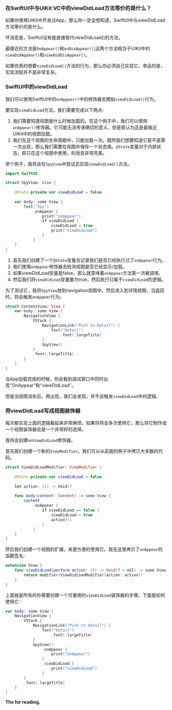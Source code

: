 ### 在SwiftUI中与UIKit VC中的viewDidLoad方法等价的是什么？

如果你使用UIKit中开发过App，那么你一定会想知道，SwiftUI中与viewDidLoad方法等价的是什么。

坏消息是，SwiftUI没有能直接取代viewDidLoad()的方法。

最接近的方法是`OnAppear()`和`onDisAppear()`,这两个方法相当于UIKit中的`viewDidAppear()`和`viewDidDisAppear()`。

如果你真的想要`viewDidLoad()`方法的行为，那么你必须自己实现它。幸运的是，实现流程并不是非常复杂。

### SwiftUI中的viewDidLoad

我们可以使用SwiftUI中的`onAppear()`中的修饰器去模拟`viewDidLoad()`行为。

要实现`viewDidLoad`方法，我们需要完成以下两点:

1. 我们需要知道视图是什么时候加载的。在这个例子中，我们可以使用`onAppear()`修饰器。它可能无法传递确切的意义，但是我认为这是最接近UIKit中的视图加载。
2. 我们在这个视图的生命周期中，只能加载一次。既然我们想要知道它是不是第一次出现，那么我们需要在视图中保存一个状态值。`@State`变量对于内部状态，即只在这个视图中使用，的改变非常完美。

举个例子，我将会在`SpyView`中尝试去实现`viewDidLoad()`方法。

```swift
import SwiftUI

struct SpyView: View {
    
    @State private var viewDidLoad = false
    
    var body: some View {
        Text("Spy")
            .onAppear {
                print("onAppear")
                if viewDidLoad {
                    viewDidLoad = true
                    print("viewDidLoad")
                }
            }
    }
}
```

1. 首先我们创建了一个`@State`变量去记录我们是否已经执行过了`onAppear`行为。
2. 我们使用`onAppear`修饰器去检测视图是否已经显示/加载。
3. 如果viewDidLoad变量是false，那么就意味着`onAppear`方法第一次被调用。
4. 然后我们将`viewDidLoad`变量置为true，然后执行只属于`viewDidLoad`的逻辑。

为了测试它，我将`SpyView`放到navigation视图中。然后进入到详情视图，当返回时，将会触发`onAppear`行为。

```swift
struct ContentView: View {
    var body: some View {
        NavigationView {
            VStack {
                NavigationLink("Push to Detail") {
                    Text("Detail")
                        .font(.largeTitle)
                }
                SpyView()
            }
            .font(.largeTitle)
        }
    }
}
```

当App加载完成的时候，你会看到调试窗口中同时出现"OnAppear"和"viewDidLoad"。

但是当视图消失后，再出现，我们会发现，并不会触发`viewDidLoad`中的逻辑。

### 将viewDidLoad写成视图装饰器

每次都实现上面的逻辑看起来非常麻烦。如果你将会多次使用它，那么将它制作成一个视图装饰器会是一个非常好的选择。

我将会创建`onViewDidLoad`修饰器。

首先我们创建一个新的`ViewModifier`。我们可以从前面的例子中拷贝大多数的代码。

```swift
struct ViewDidLoadModifier: ViewModifier {
    
    @State private var viewDidLoad = false
    
    let action: (() -> Void)?
    
    func body(content: Content) -> some View {
        content
            .onAppear {
                if viewDidLoad == false {
                    viewDidLoad = true
                    action?()
                }
            }
    }
}
```

然后我们创建一个视图的扩展，来更方便的使用它。我在这里拷贝了`onAppear`的函数签名:

```swift
extension View {
    func viewDidLoad(perform action: (() -> Void)? = nil) -> some View {
        return modifier(ViewDidLoadModifier(action: action))
    }
}
```

上面就是所有的你需要创建一个可重用的`viewDidLoad`装饰器的步骤。下面是如何使用它：

```swift
var body: some View {
    NavigationView {
        VStack {
            NavigationLink("Push to Detail") {
                Text("Detail")
                    .font(.largeTitle)
            }
            SpyView()
                .onAppear {
                    print("onAppear")
                }
                .viewDidLoad {
                    print("viewDidLoad")
                }
        }
        .font(.largeTitle)
    }
}
```



**Thx for reading.**